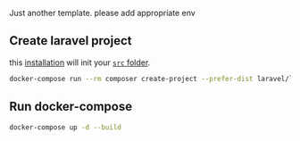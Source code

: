 Just another template. please add appropriate env

Create laravel project
----------------------

this [installation] will init your [`src` folder].

```bash
docker-compose run --rm composer create-project --prefer-dist laravel/laravel .
```

Run docker-compose
------------------

```bash
docker-compose up -d --build
```

[installation]: https://laravel.com/docs/10.x#your-first-laravel-project
[`src` folder]: ./src